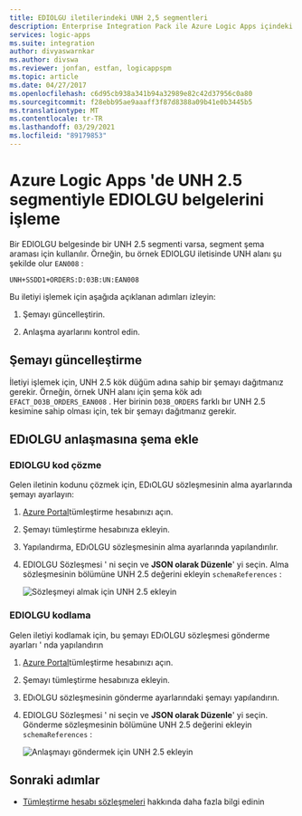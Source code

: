 ```yaml
---
title: EDIOLGU iletilerindeki UNH 2,5 segmentleri
description: Enterprise Integration Pack ile Azure Logic Apps içindeki UNH 2.5 kesimlerle EDIOLGU iletilerini çözümleyin
services: logic-apps
ms.suite: integration
author: divyaswarnkar
ms.author: divswa
ms.reviewer: jonfan, estfan, logicappspm
ms.topic: article
ms.date: 04/27/2017
ms.openlocfilehash: c6d95cb938a341b94a32989e82c42d37956c0a80
ms.sourcegitcommit: f28ebb95ae9aaaff3f87d8388a09b41e0b3445b5
ms.translationtype: MT
ms.contentlocale: tr-TR
ms.lasthandoff: 03/29/2021
ms.locfileid: "89179853"
---
```

# <a name="handle-edifact-documents-with-unh25-segments-in-azure-logic-apps"></a>Azure Logic Apps 'de UNH 2.5 segmentiyle EDIOLGU belgelerini işleme

Bir EDIOLGU belgesinde bir UNH 2.5 segmenti varsa, segment şema araması için kullanılır. Örneğin, bu örnek EDIOLGU iletisinde UNH alanı şu şekilde olur `EAN008` :

`UNH+SSDD1+ORDERS:D:03B:UN:EAN008`

Bu iletiyi işlemek için aşağıda açıklanan adımları izleyin:

1. Şemayı güncelleştirin.

1. Anlaşma ayarlarını kontrol edin.

## <a name="update-the-schema"></a>Şemayı güncelleştirme

İletiyi işlemek için, UNH 2.5 kök düğüm adına sahip bir şemayı dağıtmanız gerekir. Örneğin, örnek UNH alanı için şema kök adı `EFACT_D03B_ORDERS_EAN008` . Her birinin `D03B_ORDERS` farklı bır UNH 2.5 kesimine sahip olması için, tek bir şemayı dağıtmanız gerekir.

## <a name="add-schema-to-edifact-agreement"></a>EDıOLGU anlaşmasına şema ekle

### <a name="edifact-decode"></a>EDIOLGU kod çözme

Gelen iletinin kodunu çözmek için, EDıOLGU sözleşmesinin alma ayarlarında şemayı ayarlayın:

1. [Azure Portal](https://portal.azure.com)tümleştirme hesabınızı açın.

1. Şemayı tümleştirme hesabınıza ekleyin.

1. Yapılandırma, EDıOLGU sözleşmesinin alma ayarlarında yapılandırılır.

1. EDIOLGU Sözleşmesi ' ni seçin ve **JSON olarak Düzenle**' yi seçin. Alma sözleşmesinin bölümüne UNH 2.5 değerini ekleyin `schemaReferences` :

   ![Sözleşmeyi almak için UNH 2.5 ekleyin](./media/logic-apps-enterprise-integration-edifact_inputfile_unh2.5/image1.png)

### <a name="edifact-encode"></a>EDIOLGU kodlama

Gelen iletiyi kodlamak için, bu şemayı EDıOLGU sözleşmesi gönderme ayarları ' nda yapılandırın

1. [Azure Portal](https://portal.azure.com)tümleştirme hesabınızı açın.

1. Şemayı tümleştirme hesabınıza ekleyin.

1. EDıOLGU sözleşmesinin gönderme ayarlarındaki şemayı yapılandırın.

1. EDIOLGU Sözleşmesi ' ni seçin ve **JSON olarak Düzenle**' yi seçin. Gönderme sözleşmesinin bölümüne UNH 2.5 değerini ekleyin `schemaReferences` :

   ![Anlaşmayı göndermek için UNH 2.5 ekleyin](./media/logic-apps-enterprise-integration-edifact_inputfile_unh2.5/image2.png)

## <a name="next-steps"></a>Sonraki adımlar

* [Tümleştirme hesabı sözleşmeleri](../logic-apps/logic-apps-enterprise-integration-agreements.md) hakkında daha fazla bilgi edinin
